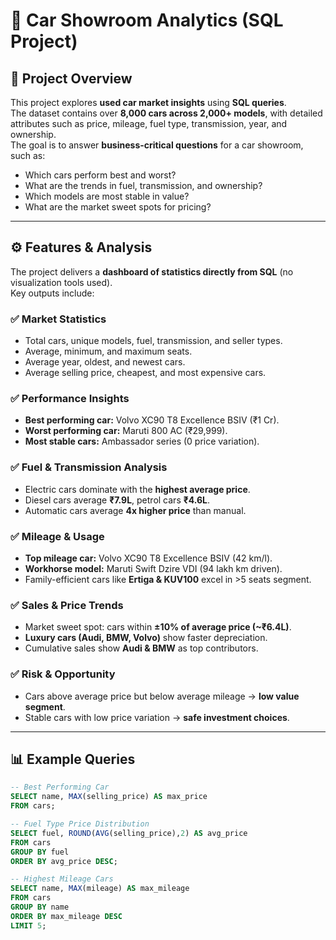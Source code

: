 # 🚗 Car Showroom Analytics (SQL Project)

## 📌 Project Overview
This project explores **used car market insights** using **SQL queries**.  
The dataset contains over **8,000 cars across 2,000+ models**, with detailed attributes such as price, mileage, fuel type, transmission, year, and ownership.  
The goal is to answer **business-critical questions** for a car showroom, such as:
- Which cars perform best and worst?
- What are the trends in fuel, transmission, and ownership?
- Which models are most stable in value?
- What are the market sweet spots for pricing?

---

## ⚙️ Features & Analysis
The project delivers a **dashboard of statistics directly from SQL** (no visualization tools used).  
Key outputs include:

### ✅ Market Statistics
- Total cars, unique models, fuel, transmission, and seller types.
- Average, minimum, and maximum seats.
- Average year, oldest, and newest cars.
- Average selling price, cheapest, and most expensive cars.

### ✅ Performance Insights
- **Best performing car:** Volvo XC90 T8 Excellence BSIV (₹1 Cr).  
- **Worst performing car:** Maruti 800 AC (₹29,999).  
- **Most stable cars:** Ambassador series (0 price variation).  

### ✅ Fuel & Transmission Analysis
- Electric cars dominate with the **highest average price**.  
- Diesel cars average **₹7.9L**, petrol cars **₹4.6L**.  
- Automatic cars average **4x higher price** than manual.  

### ✅ Mileage & Usage
- **Top mileage car:** Volvo XC90 T8 Excellence BSIV (42 km/l).  
- **Workhorse model:** Maruti Swift Dzire VDI (94 lakh km driven).  
- Family-efficient cars like **Ertiga & KUV100** excel in >5 seats segment.  

### ✅ Sales & Price Trends
- Market sweet spot: cars within **±10% of average price (~₹6.4L)**.  
- **Luxury cars (Audi, BMW, Volvo)** show faster depreciation.  
- Cumulative sales show **Audi & BMW** as top contributors.

### ✅ Risk & Opportunity
- Cars above average price but below average mileage → **low value segment**.  
- Stable cars with low price variation → **safe investment choices**.  

---

## 📊 Example Queries
```sql
-- Best Performing Car
SELECT name, MAX(selling_price) AS max_price
FROM cars;

-- Fuel Type Price Distribution
SELECT fuel, ROUND(AVG(selling_price),2) AS avg_price
FROM cars
GROUP BY fuel
ORDER BY avg_price DESC;

-- Highest Mileage Cars
SELECT name, MAX(mileage) AS max_mileage
FROM cars
GROUP BY name
ORDER BY max_mileage DESC
LIMIT 5;
